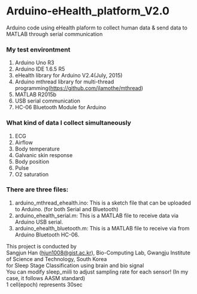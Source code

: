 # Arduino-eHealth_platform_V2.0
Arduino code using eHealth plaform to collect human data &amp; send data to MATLAB through serial communication

### My test environtment
1) Arduino Uno R3<br />
2) Arduino IDE 1.6.5 R5<br />
3) eHealth library for Arduino V2.4(July, 2015)<br />
4) Arduino mthread library for multi-thread programming(https://github.com/jlamothe/mthread)<br />
5) MATLAB R2015b<br />
6) USB serial communication<br />
7) HC-06 Bluetooth Module for Arduino<br />

### What kind of data I collect simultaneously
1) ECG<br />
2) Airflow<br />
3) Body temperature<br />
4) Galvanic skin response<br />
5) Body position<br />
6) Pulse<br />
7) O2 saturation<br />

### There are three files:
1) arduino_mthread_ehealth.ino: This is a sketch file that can be uploaded to Arduino. (for both Serial and Bluetooth)<br />
2) arduino_ehealth_serial.m: This is a MATLAB file to receive data via Arduino USB serial.<br />
3) arduino_ehealth_bluetooth.m: This is a MATLAB file to receive via from Arduino Bluetooth HC-06.<br />

This project is conducted by<br />
Sangjun Han (hjun1008@gist.ac.kr), Bio-Computing Lab, Gwangju Institute of Science and Technology, South Korea<br />
for Sleep Stage Classification using brain and bio signal<br />
You can modify sleep_miili to adjust sampling rate for each sensor! (In my case, it follows AASM standard)<br />
1 cell(epoch) represents 30sec<br />
